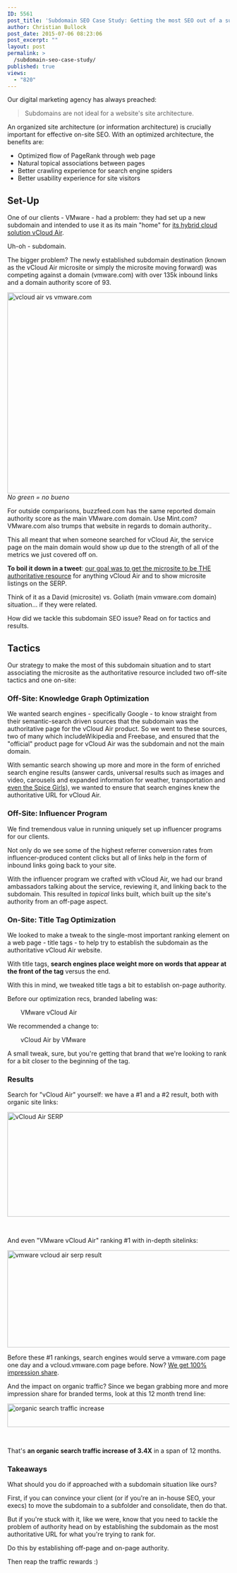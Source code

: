 ```yaml
---
ID: 5561
post_title: 'Subdomain SEO Case Study: Getting the most SEO out of a suboptimal situation'
author: Christian Bullock
post_date: 2015-07-06 08:23:06
post_excerpt: ""
layout: post
permalink: >
  /subdomain-seo-case-study/
published: true
views:
  - "820"
---
```

Our digital marketing agency has always preached:
<blockquote>Subdomains are not ideal for a website's site architecture.</blockquote>
An organized site architecture (or information architecture) is crucially important for effective on-site SEO. With an optimized architecture, the benefits are:
<ul>
	<li>Optimized flow of PageRank through web page</li>
	<li>Natural topical associations between pages</li>
	<li>Better crawling experience for search engine spiders</li>
	<li>Better usability experience for site visitors</li>
</ul>
<h2>Set-Up</h2>
One of our clients - VMware - had a problem: they had set up a new subdomain and intended to use it as its main "home" for <a href="http://vcloud.vmware.com" target="_blank">its hybrid cloud solution vCloud Air</a>.

Uh-oh - subdomain.

The bigger problem? The newly established subdomain destination (known as the vCloud Air microsite or simply the microsite moving forward) was competing against a domain (vmware.com) with over 135k inbound links and a domain authority score of 93.

<a href="/wp-content/uploads/2015/07/Screen-Shot-2015-07-01-at-3.53.00-PM.png"><img class="alignnone  wp-image-5572" src="/wp-content/uploads/2015/07/Screen-Shot-2015-07-01-at-3.53.00-PM-1024x690.png" alt="vcloud air vs vmware.com" width="675" height="455" />
</a><em>No green = no bueno</em>

For outside comparisons, buzzfeed.com has the same reported domain authority score as the main VMware.com domain. Use Mint.com? VMware.com also trumps that website in regards to domain authority..

This all meant that when someone searched for vCloud Air, the service page on the main domain would show up due to the strength of all of the metrics we just covered off on.

<strong>To boil it down in a tweet</strong>: <span style="text-decoration: underline;">our goal was to get the microsite to be THE authoritative resource</span> for anything vCloud Air and to show microsite listings on the SERP.

Think of it as a David (microsite) vs. Goliath (main vmware.com domain) situation... if they were related.

How did we tackle this subdomain SEO issue? Read on for tactics and results.
<h2>Tactics</h2>
Our strategy to make the most of this subdomain situation and to start associating the microsite as the authoritative resource included two off-site tactics and one on-site:
<h3>Off-Site: Knowledge Graph Optimization</h3>
We wanted search engines - specifically Google - to know straight from their semantic-search driven sources that the subdomain was the authoritative page for the vCloud Air product. So we went to these sources, two of many which includeWikipedia and Freebase, and ensured that the "official" product page for vCloud Air was the subdomain and not the main domain.

With semantic search showing up more and more in the form of enriched search engine results (answer cards, universal results such as images and video, carousels and expanded information for weather, transportation and <a href="https://www.google.com/webhp?sourceid=chrome-instant&amp;ion=1&amp;espv=2&amp;es_th=1&amp;ie=UTF-8#es_th=1&amp;q=spice%20girls" target="_blank">even the Spice Girls</a>), we wanted to ensure that search engines knew the authoritative URL for vCloud Air.
<h3>Off-Site: Influencer Program</h3>
We find tremendous value in running uniquely set up influencer programs for our clients.

Not only do we see some of the highest referrer conversion rates from influencer-produced content clicks but all of links help in the form of inbound links going back to your site.

With the influencer program we crafted with vCloud Air, we had our brand ambassadors talking about the service, reviewing it, and linking back to the subdomain. This resulted in <em>topical</em> links built, which built up the site's authority from an off-page aspect.
<h3>On-Site: Title Tag Optimization</h3>
We looked to make a tweak to the single-most important ranking element on a web page - title tags - to help try to establish the subdomain as the authoritative vCloud Air website.

With title tags, <strong>search engines place weight more on words that appear at the front of the tag</strong> versus the end.

With this in mind, we tweaked title tags a bit to establish on-page authority.

Before our optimization recs, branded labeling was:
<p style="padding-left: 30px;">VMware vCloud Air</p>
We recommended a change to:
<p style="padding-left: 30px;">vCloud Air by VMware</p>
A small tweak, sure, but you're getting that brand that we're looking to rank for a bit closer to the beginning of the tag.
<h3>Results</h3>
Search for "vCloud Air" yourself: we have a #1 and a #2 result, both with organic site links:

<a href="/wp-content/uploads/2015/07/Screen-Shot-2015-07-01-at-4.21.22-PM.png"><img class="alignnone  wp-image-5573" src="/wp-content/uploads/2015/07/Screen-Shot-2015-07-01-at-4.21.22-PM.png" alt="vCloud Air SERP" width="578" height="237" /></a>

&nbsp;

And even "VMware vCloud Air" ranking #1 with in-depth sitelinks:

<a href="/wp-content/uploads/2015/07/Screen-Shot-2015-07-01-at-7.40.29-PM.png"><img class="alignnone  wp-image-5575" src="/wp-content/uploads/2015/07/Screen-Shot-2015-07-01-at-7.40.29-PM.png" alt="vmware vcloud air serp result" width="536" height="220" /></a>

Before these #1 rankings, search engines would serve a vmware.com page one day and a vcloud.vmware.com page before. Now? <span style="text-decoration: underline;">We get 100% impression share</span>.

And the impact on organic traffic? Since we began grabbing more and more impression share for branded terms, look at this 12 month trend line:

<a href="/wp-content/uploads/2015/07/Screen-Shot-2015-07-01-at-7.51.12-PM.png"><img class="alignnone  wp-image-5576" src="/wp-content/uploads/2015/07/Screen-Shot-2015-07-01-at-7.51.12-PM-1024x83.png" alt="organic search traffic increase" width="654" height="53" /></a>

&nbsp;

That's <strong>an organic search traffic increase of 3.4X</strong> in a span of 12 months.
<h3>Takeaways</h3>
What should you do if approached with a subdomain situation like ours?

First, if you can convince your client (or if you're an in-house SEO, your execs) to move the subdomain to a subfolder and consolidate, then do that.

But if you're stuck with it, like we were, know that you need to tackle the problem of authority head on by establishing the subdomain as the most authoritative URL for what you're trying to rank for.

Do this by establishing off-page and on-page authority.

Then reap the traffic rewards :)